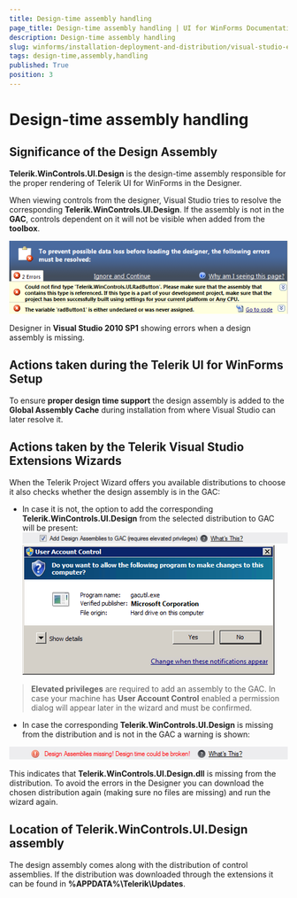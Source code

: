 ```yaml
---
title: Design-time assembly handling
page_title: Design-time assembly handling | UI for WinForms Documentation
description: Design-time assembly handling
slug: winforms/installation-deployment-and-distribution/visual-studio-extensions/design-time-assembly-handling
tags: design-time,assembly,handling
published: True
position: 3
---
```


# Design-time assembly handling



## Significance of the Design Assembly
      

__Telerik.WinControls.UI.Design__ is the design-time assembly responsible for the proper rendering of Telerik UI for WinForms in the Designer.
        

When viewing controls from the designer, Visual Studio tries to resolve the corresponding  __Telerik.WinControls.UI.Design__. If the assembly is not in the __GAC__, controls dependent on it will not be visible when added from the __toolbox__.
 
![installation-deployment-and-distribution-vsx-design-time-assembly-handling 001](images/installation-deployment-and-distribution-vsx-design-time-assembly-handling001.png)

Designer in __Visual Studio 2010 SP1__ showing errors when a design assembly is missing.
        

## Actions taken during the Telerik UI for WinForms Setup
      

To ensure __proper design time support__ the design assembly is added to the __Global Assembly Cache__ during installation from where Visual Studio can later resolve it.
        

## Actions taken by the Telerik Visual Studio Extensions Wizards
      

When the Telerik Project Wizard offers you available distributions to choose it also checks whether the design assembly is in the GAC:
          

* In case it is not, the option to add the corresponding __Telerik.WinControls.UI.Design__ from the selected distribution to GAC will be present:
 ![installation-deployment-and-distribution-vsx-design-time-assembly-handling 002](images/installation-deployment-and-distribution-vsx-design-time-assembly-handling002.png)![installation-deployment-and-distribution-vsx-design-time-assembly-handling 003](images/installation-deployment-and-distribution-vsx-design-time-assembly-handling003.png)

> __Elevated privileges__ are required to add an assembly to the GAC. In case your machine has __User Account Control__ enabled a permission dialog will appear later in the wizard and must be confirmed.
>


* In case the corresponding __Telerik.WinControls.UI.Design__ is missing from the distribution and is not in the GAC a warning is shown:
 
![installation-deployment-and-distribution-vsx-design-time-assembly-handling 004](images/installation-deployment-and-distribution-vsx-design-time-assembly-handling004.png)

This indicates that __Telerik.WinControls.UI.Design.dll__ is missing from the distribution. To avoid the errors in the Designer you can download the chosen distribution again (making sure no files are missing) and run the wizard again.
              

##  Location of Telerik.WinControls.UI.Design assembly
      

The design assembly comes along with the distribution of control assemblies. If the distribution was downloaded through the extensions it can be found in __%APPDATA%\Telerik\Updates__.
        
